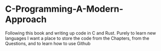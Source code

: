 # C-Programming-A-Modern-Approach
Following this book and writing up code in C and Rust. Purely to learn new languages
I want a place to store the code from the Chapters, from the Questions, and to learn how to use Github
